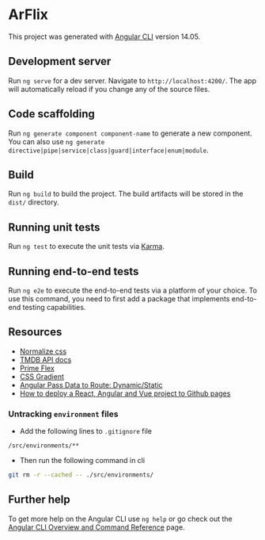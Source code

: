 # ArFlix

This project was generated with [Angular CLI](https://github.com/angular/angular-cli) version 14.05.

## Development server

Run `ng serve` for a dev server. Navigate to `http://localhost:4200/`. The app will automatically reload if you change any of the source files.

## Code scaffolding

Run `ng generate component component-name` to generate a new component. You can also use `ng generate directive|pipe|service|class|guard|interface|enum|module`.

## Build

Run `ng build` to build the project. The build artifacts will be stored in the `dist/` directory.

## Running unit tests

Run `ng test` to execute the unit tests via [Karma](https://karma-runner.github.io).

## Running end-to-end tests

Run `ng e2e` to execute the end-to-end tests via a platform of your choice. To use this command, you need to first add a package that implements end-to-end testing capabilities.

## Resources

- [Normalize css](https://necolas.github.io/normalize.css/)
- [TMDB API docs](https://developers.themoviedb.org/3/getting-started/introduction)
- [Prime Flex](https://www.primefaces.org/primeflex/)
- [CSS Gradient](https://cssgradient.io/)
- [Angular Pass Data to Route: Dynamic/Static](https://www.tektutorialshub.com/angular/angular-pass-data-to-route/)
- [How to deploy a React, Angular and Vue project to Github pages](https://deepinder.me/how-to-deploy-a-react-angular-vue-project-to-github-pages)

### Untracking `environment` files

- Add the following lines to `.gitignore` file

```gitignore
/src/environments/**
```

- Then run the following command in cli

```bash
git rm -r --cached -- ./src/environments/
```

## Further help

To get more help on the Angular CLI use `ng help` or go check out the [Angular CLI Overview and Command Reference](https://angular.io/cli) page.
